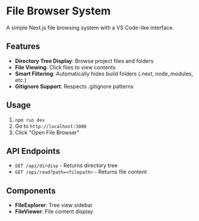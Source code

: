 # File Browser System

A simple Next.js file browsing system with a VS Code-like interface.

## Features

- **Directory Tree Display**: Browse project files and folders
- **File Viewing**: Click files to view contents
- **Smart Filtering**: Automatically hides build folders (.next, node_modules, etc.)
- **Gitignore Support**: Respects .gitignore patterns

## Usage

1. `npm run dev`
2. Go to `http://localhost:3000`
3. Click "Open File Browser"

## API Endpoints

- `GET /api/dirdisp` - Returns directory tree
- `GET /api/read?path=<filepath>` - Returns file content

## Components

- **FileExplorer**: Tree view sidebar
- **FileViewer**: File content display
